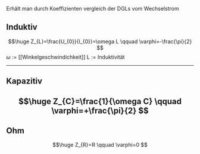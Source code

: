 Erhält man durch Koeffizienten vergleich der DGLs vom Wechselstrom
## Induktiv
$$\huge
Z_{L}=\frac{U_{0}}{I_{0}}=\omega L \qquad \varphi=-\frac{\pi}{2}
$$
$\omega$ := [[Winkelgeschwindichkeit]]
L := Induktivität

---
## Kapazitiv
$$\huge
Z_{C}=\frac{1}{\omega C} \qquad \varphi=+\frac{\pi}{2}
$$
---
## Ohm
$$\huge
Z_{R}=R \qquad \varphi=0
$$
